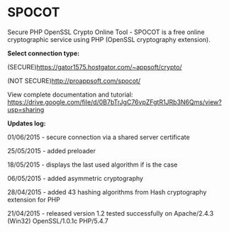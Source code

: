 # SPOCOT

Secure PHP OpenSSL Crypto Online Tool - SPOCOT is a free online cryptographic service using PHP (OpenSSL cryptography extension).

<strong>Select connection type:</strong>

(SECURE)https://gator1575.hostgator.com/~appsoft/crypto/

(NOT SECURE)http://proappsoft.com/spocot/

View complete documentation and tutorial:
https://drive.google.com/file/d/0B7bTrJgC76vpZFgtR1JRb3N6Qms/view?usp=sharing

<strong>Updates log:</strong>

01/06/2015 - secure connection via a shared server certificate

25/05/2015 - added preloader

18/05/2015 - displays the last used algorithm if is the case

06/05/2015 - added asymmetric cryptography

28/04/2015 - added 43 hashing algorithms from Hash cryptography extension for PHP

21/04/2015 - released version 1.2 tested successfully on Apache/2.4.3 (Win32) OpenSSL/1.0.1c PHP/5.4.7
